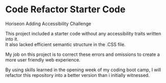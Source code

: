 # Code Refactor Starter Code

Horiseon Adding Accessibility Challenge

This project included a starter code without any accessibility traits written into it.  
It also lacked efficient semantic structure in the .CSS file.  

My job on this project is to correct these errors and omissions to create a more user friendly web experience.

By using skills learned in the opening week of my coding boot camp, I will refactor this repository into a better version than i initially witnessed.